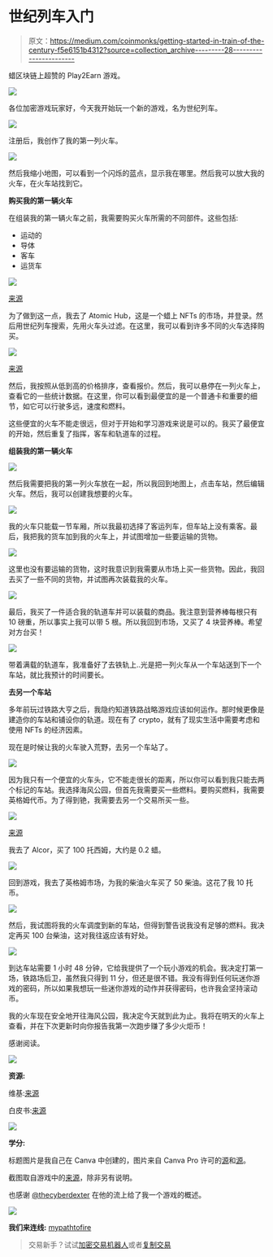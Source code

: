 # 世纪列车入门

> 原文：<https://medium.com/coinmonks/getting-started-in-train-of-the-century-f5e6151b4312?source=collection_archive---------28----------------------->

蜡区块链上超赞的 Play2Earn 游戏。

![](img/08d364560e38b9961f894928bd6e69a4.png)

各位加密游戏玩家好，今天我开始玩一个新的游戏，名为世纪列车。

![](img/8bf4c55e42a0225b7789cd3d95e78ace.png)

注册后，我创作了我的第一列火车。

![](img/1c3b83cc6a032d9f2cb2ae55524a0f53.png)

然后我缩小地图，可以看到一个闪烁的蓝点，显示我在哪里。然后我可以放大我的火车，在火车站找到它。

**购买我的第一辆火车**

在组装我的第一辆火车之前，我需要购买火车所需的不同部件。这些包括:

*   运动的
*   导体
*   客车
*   运货车

![](img/f3bc1d6a10782a514a8d28408fde6906.png)

[来源](https://wax.atomichub.io/market?collection_name=centurytrain&order=asc&schema_name=locomotive&sort=price&symbol=WAX)

为了做到这一点，我去了 Atomic Hub，这是一个蜡上 NFTs 的市场，并登录。然后用世纪列车搜索，先用火车头过滤。在这里，我可以看到许多不同的火车选择购买。

![](img/d7a1997446f81fc8a6c1a31fdbd71498.png)

[来源](https://wax.atomichub.io/market?collection_name=centurytrain&order=asc&schema_name=locomotive&sort=price&symbol=WAX)

然后，我按照从低到高的价格排序，查看报价。然后，我可以悬停在一列火车上，查看它的一些统计数据。在这里，你可以看到最便宜的是一个普通卡和重要的细节，如它可以行驶多远，速度和燃料。

这些便宜的火车不能走很远，但对于开始和学习游戏来说是可以的。我买了最便宜的开始，然后重复了指挥，客车和轨道车的过程。

**组装我的第一辆火车**

![](img/a0d797ec7828f94948ef275d890dccb6.png)

然后我需要把我的第一列火车放在一起，所以我回到地图上，点击车站，然后编辑火车。然后，我可以创建我想要的火车。

![](img/35d2b6f83c19869c48a19a03b6933045.png)

我的火车只能载一节车厢，所以我最初选择了客运列车，但车站上没有乘客。最后，我把我的货车加到我的火车上，并试图增加一些要运输的货物。

![](img/d9dd81364e975c9ce2e7e29355494363.png)

这里也没有要运输的货物，这时我意识到我需要从市场上买一些货物。因此，我回去买了一些不同的货物，并试图再次装载我的火车。

![](img/26451c5cc7fa17f18ccb33b6b5add39d.png)

最后，我买了一件适合我的轨道车并可以装载的商品。我注意到营养棒每根只有 10 磅重，所以事实上我可以带 5 根。所以我回到市场，又买了 4 块营养棒。希望对方台买！

![](img/0c618cd53c07d89cef49325e4d27ce22.png)

带着满载的轨道车，我准备好了去铁轨上..光是把一列火车从一个车站送到下一个车站，就比我预计的时间要长。

**去另一个车站**

多年前玩过铁路大亨之后，我隐约知道铁路战略游戏应该如何运作。那时候更像是建造你的车站和铺设你的轨道。现在有了 crypto，就有了现实生活中需要考虑和使用 NFTs 的经济因素。

现在是时候让我的火车驶入荒野，去另一个车站了。

![](img/7dc890989352cb8ce49c5c6bd25c02b9.png)

因为我只有一个便宜的火车头，它不能走很长的距离，所以你可以看到我只能去两个标记的车站。我选择海风公园，但首先我需要买一些燃料。要购买燃料，我需要英格姆代币。为了得到铯，我需要去另一个交易所买一些。

![](img/99c42b30b8280a105d9673054b6947ac.png)

[来源](https://wax.alcor.exchange/)

我去了 Alcor，买了 100 托西姆，大约是 0.2 蜡。

![](img/fe838c93a40b6cb40446fe91d16baaba.png)

回到游戏，我去了英格姆市场，为我的柴油火车买了 50 柴油。这花了我 10 托币。

![](img/7a505d472d83084313edba5c44051889.png)

然后，我试图将我的火车调度到新的车站，但得到警告说我没有足够的燃料。我决定再买 100 台柴油，这对我往返应该有好处。

![](img/343d847f9cac106dce3cedbc9d59a860.png)

到达车站需要 1 小时 48 分钟，它给我提供了一个玩小游戏的机会。我决定打第一场，铁路场后卫，虽然我只得到 11 分，但还是很不错。我没有得到任何玩迷你游戏的密码，所以如果我想玩一些迷你游戏的动作并获得密码，也许我会坚持滚动币。

我的火车现在安全地开往海风公园，我决定今天就到此为止。我将在明天的火车上查看，并在下次更新时向你报告我第一次跑步赚了多少火炬币！

感谢阅读。

![](img/db2680b1b405279ecb73f5ff220bce5e.png)

**资源:**

维基:[来源](https://wiki.trains.cards/)

白皮书:[来源](https://trains.cards/whitepaper/)

![](img/ca8f782b33f5744f70e35f7754666571.png)

**学分:**

标题图片是我自己在 Canva 中创建的，图片来自 Canva Pro 许可的[源](https://www.canva.com/p/sketchify/)和[源](https://pixabay.com/de/users/30090/)。

截图取自游戏中的[来源](https://play.trains.cards/)，除非另有说明。

也感谢 [@thecyberdexter](https://ecency.com/@thecyberdexter) 在他的流上给了我一个游戏的概述。

![](img/15143716c16f6f538c974fb8e14455e7.png)

**我们来连线:** [mypathtofire](https://linktr.ee/mypathtofire)

> 交易新手？试试[加密交易机器人](/coinmonks/crypto-trading-bot-c2ffce8acb2a)或者[复制交易](/coinmonks/top-10-crypto-copy-trading-platforms-for-beginners-d0c37c7d698c)